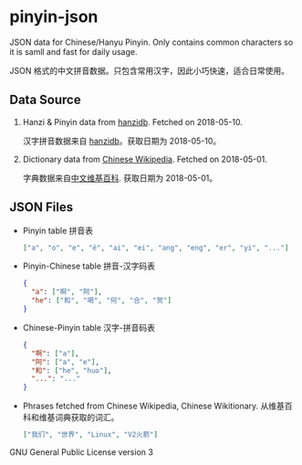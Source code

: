 # pinyin-json

JSON data for Chinese/Hanyu Pinyin. Only contains common characters so it is
samll and fast for daily usage.

JSON 格式的中文拼音数据。只包含常用汉字，因此小巧快速，适合日常使用。

## Data Source

1.  Hanzi & Pinyin data from [hanzidb](http://hanzidb.org/character-list/by-frequency).
    Fetched on 2018-05-10.

    汉字拼音数据来自 [hanzidb](http://hanzidb.org/character-list/by-frequency)。获取日期为
    2018-05-10。

2.  Dictionary data from [Chinese Wikipedia](https://zh.wikipedia.org/). Fetched
    on 2018-05-01.

    字典数据来自[中文维基百科](https://zh.wikipedia.org/). 获取日期为 2018-05-01。

## JSON Files

* Pinyin table 拼音表

  ```json
  ["a", "o", "e", "ê", "ai", "ei", "ang", "eng", "er", "yi", "..."]
  ```

* Pinyin-Chinese table 拼音-汉字码表

  ```json
  {
    "a": ["啊", "阿"],
    "he": ["和", "喝", "何", "合", "贺"]
  }
  ```

* Chinese-Pinyin table 汉字-拼音码表

  ```json
  {
    "啊": ["a"],
    "阿": ["a", "e"],
    "和": ["he", "huo"],
    "...": "..."
  }
  ```

* Phrases fetched from Chinese Wikipedia, Chinese Wikitionary. 从维基百科和维基词典获取的词汇。

  ```json
  ["我们", "世界", "Linux", "V2火箭"]
  ```

GNU General Public License version 3
